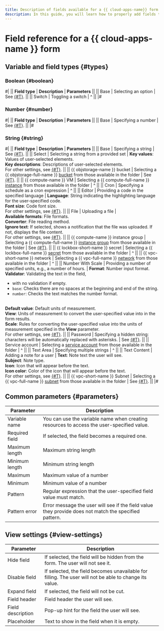 ```yaml
---
title: Description of fields available for a {{ cloud-apps-name}} form
description: In this guide, you will learn how to properly add fields to a form for a {{ cloud-apps-name }} application.
---
```


# Field reference for a {{ cloud-apps-name }} form

## Variable and field types {#types}

### Boolean {#boolean}

#|
|| **Field type** | **Description** | **Parameters** ||
|| Base | Selecting an option | See [{#T}](#parameters). ||
|| Switch | Toggling a switch | ^ ||
|#

### Number {#number}

#|
|| **Field type** | **Description** | **Parameters** ||
|| Base | Specifying a number | See [{#T}](#parameters). ||
|#

### String {#string}

#|
|| **Field type** | **Description** | **Parameters** ||
|| Base | Specifying a string | See [{#T}](#parameters). ||
|| Select | Selecting a string from a provided set | **Key values**: Values of user-selected elements.<br/>**Key descriptions**: Descriptions of user-selected elements.<br/>For other settings, see [{#T}](#parameters). ||
|| {{ objstorage-name }} bucket | Selecting a {{ objstorage-full-name }} [bucket](../../storage/concepts/bucket.md) from those available in the folder | See [{#T}](#parameters). ||
|| {{ compute-name }} VM | Selecting a {{ compute-full-name }} [instance](../../compute/concepts/vm.md) from those available in the folder | ^ ||
|| Cron | Specifying a schedule as a cron expression | ^ ||
|| Editor | Providing a code in the specified language | **Language**: String indicating the highlighting language for the user-specified code.<br/>**Font size**: Code font size.<br/>For other settings, see [{#T}](#parameters). ||
|| File | Uploading a file | <br/>**Available formats**: File formats.<br/>**Converter**: File reading method.<br/>**Ignore text**: If selected, shows a notification that the file was uploaded. If not, displays the file content.<br/>For other settings, see [{#T}](#parameters). ||
|| {{ compute-name }} instance group | Selecting a {{ compute-full-name }} [instance group](../../compute/concepts/instance-groups/index.md) from those available in the folder | See [{#T}](#parameters). ||
|| {{ lockbox-short-name }} secret | Selecting a {{ lockbox-full-name }} [secret](../../lockbox/concepts/secret.md) from those available in the folder | ^ ||
|| {{ vpc-short-name }} network | Selecting a {{ vpc-full-name }} [network](../../vpc/concepts/network.md#network) from those available in the folder | ^ ||
|| Number With Scale | Providing a number of specified units, e.g., a number of hours. | **Format**: Number input format.<br/>**Validator**: Validating the text in the field,<ul><li>with no validation if empty.</li><li>`base`: Checks there are no spaces at the beginning and end of the string.</li><li>`number`: Checks the text matches the number format.</li></ul><br/>**Default value**: Default units of measurement.<br/>**View**: Units of measurement to convert the user-specified value into in the form results.<br/>**Scale**: Rules for converting the user-specified value into the units of measurement specified in the **View** parameter.<br/>For other settings, see [{#T}](#parameters). ||
|| Password | Specifying a hidden string: characters will be automatically replaced with asterisks. | See [{#T}](#parameters). ||
|| Service account | Selecting a [service account](../../iam/concepts/users/service-accounts.md) from those available in the folder | ^ ||
|| Text Area | Specifying multiple strings | ^ ||
|| Text Content | Adding a note for a user | **Text**: Note text the user will see.<br/>**Subject**: Note type.<br/>**Icon**: Icon that will appear before the text.<br/>**Icon color**: Color of the icon that will appear before the text.<br/>For other settings, see [{#T}](#parameters). ||
|| {{ vpc-short-name }} Subnet | Selecting a {{ vpc-full-name }} [subnet](../../vpc/concepts/network.md#subnet) from those available in the folder | See [{#T}](#parameters). ||
|#

## Common parameters {#parameters}

Parameter | Description
--- | ---
Variable name | You can use the variable name when creating resources to access the user-specified value.
Required field | If selected, the field becomes a required one.
Maximum length | Maximum string length
Minimum length | Minimum string length
Maximum | Maximum value of a number
Minimum | Minimum value of a number
Pattern | Regular expression that the user-specified field value must match.
Pattern error | Error message the user will see if the field value they provide does not match the specified pattern.

## View settings {#view-settings}

Parameter | Description
--- | ---
Hide field | If selected, the field will be hidden from the form. The user will not see it.
Disable field | If selected, the field becomes unavailable for filling. The user will not be able to change its value.
Expand field | If selected, the field will not be cut.
Field header | Field header the user will see.
Field description | Pop-up hint for the field the user will see.
Placeholder | Text to show in the field when it is empty.
